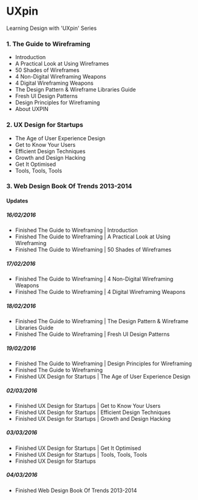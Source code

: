 # UXpin
Learning Design with 'UXpin' Series

### 1. The Guide to Wireframing
- Introduction
- A Practical Look at Using Wireframes
- 50 Shades of Wireframes
- 4 Non-Digital Wireframing Weapons
- 4 Digital Wireframing Weapons
- The Design Pattern & Wireframe Libraries Guide
- Fresh UI Design Patterns
- Design Principles for Wireframing
- About UXPIN

### 2. UX Design for Startups
- The Age of User Experience Design
- Get to Know Your Users
- Efficient Design Techniques
- Growth and Design Hacking
- Get It Optimised
- Tools, Tools, Tools

### 3. Web Design Book Of Trends 2013-2014


#### Updates
##### 16/02/2016
- Finished The Guide to Wireframing | Introduction
- Finished The Guide to Wireframing | A Practical Look at Using Wireframing
- Finished The Guide to Wireframing | 50 Shades of Wireframes

##### 17/02/2016
- Finished The Guide to Wireframing | 4 Non-Digital Wireframing Weapons
- Finished The Guide to Wireframing | 4 Digital Wireframing Weapons

##### 18/02/2016
- Finished The Guide to Wireframing | The Design Pattern & Wireframe Libraries Guide
- Finished The Guide to Wireframing | Fresh UI Design Patterns

##### 19/02/2016
- Finished The Guide to Wireframing | Design Principles for Wireframing
- Finished The Guide to Wireframing
- Finished UX Design for Startups | The Age of User Experience Design

##### 02/03/2016
- Finished UX Design for Startups | Get to Know Your Users
- Finished UX Design for Startups | Efficient Design Techniques
- Finished UX Design for Startups | Growth and Design Hacking

##### 03/03/2016
- Finished UX Design for Startups | Get It Optimised
- Finished UX Design for Startups | Tools, Tools, Tools
- Finished UX Design for Startups

##### 04/03/2016
- Finished Web Design Book Of Trends 2013-2014

